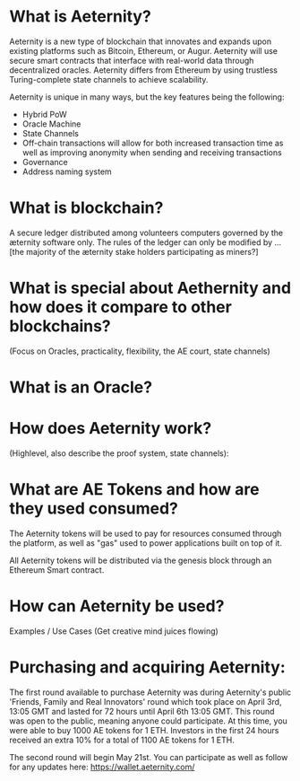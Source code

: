 # What is Aeternity?

Aeternity is a new type of blockchain that innovates and expands upon existing platforms such as Bitcoin, Ethereum, or Augur. Aeternity will use secure smart contracts that interface with real-world data through decentralized oracles. Aeternity differs from Ethereum by using trustless Turing-complete state channels to achieve scalability.


Aeternity is unique in many ways, but the key features being the following:

- Hybrid PoW
- Oracle Machine 
- State Channels
- Off-chain transactions will allow for both increased transaction time as well as improving anonymity when sending and receiving transactions
- Governance
- Address naming system

# What is blockchain?

A secure ledger distributed among volunteers computers governed by the æternity software only. The rules of the ledger can only be modified by ... [the majority of the æternity stake holders participating as miners?]

# What is special about Aethernity and how does it compare to other blockchains?
(Focus on Oracles, practicality, flexibility, the AE court, state channels)
# What is an Oracle?
# How does Aeternity work?
(Highlevel, also describe the proof system, state channels):
# What are AE Tokens and how are they used consumed?

The Aeternity tokens will be used to pay for resources consumed through the platform, as well as "gas" used to power applications built on top of it.

All Aeternity tokens will be distributed via the genesis block through an Ethereum Smart contract.

# How can Aeternity be used?
Examples / Use Cases (Get creative mind juices flowing)
# Purchasing and acquiring Aeternity: 

The first round available to purchase Aeternity was during Aeternity's public 'Friends, Family and Real Innovators' round which took place on April 3rd, 13:05 GMT and lasted for 72 hours until April 6th 13:05 GMT. This round was open to the public, meaning anyone could participate. At this time, you were able to buy 1000 AE tokens for 1 ETH. Investors in the first 24 hours received an extra 10% for a total of 1100 AE tokens for 1 ETH. 

The second round will begin May 21st. You can participate as well as follow for any updates here: https://wallet.aeternity.com/